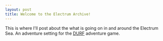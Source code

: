 ```yaml
---
layout: post
title: Welcome to the Electrum Archive!
---
```


This is where I'll post about the what is going on in and around the Electrum Sea. An adventure setting for the [DURF](https://emielboven.itch.io/durf) adventure game.